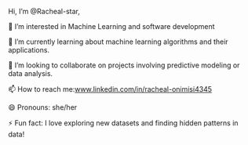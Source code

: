 Hi, I’m @Racheal-star,

👀 I’m interested in Machine Learning and software development

🌱 I’m currently learning about machine learning algorithms and their applications.

💞️ I’m looking to collaborate on projects involving predictive modeling or data analysis.

📫 How to reach me:www.linkedin.com/in/racheal-onimisi4345

😄 Pronouns: she/her

⚡ Fun fact: I love exploring new datasets and finding hidden patterns in data!

<!---
Racheal-star/Racheal-star is a ✨ special ✨ repository because its `README.md` (this file) appears on your GitHub profile.
You can click the Preview link to take a look at your changes.
--->
